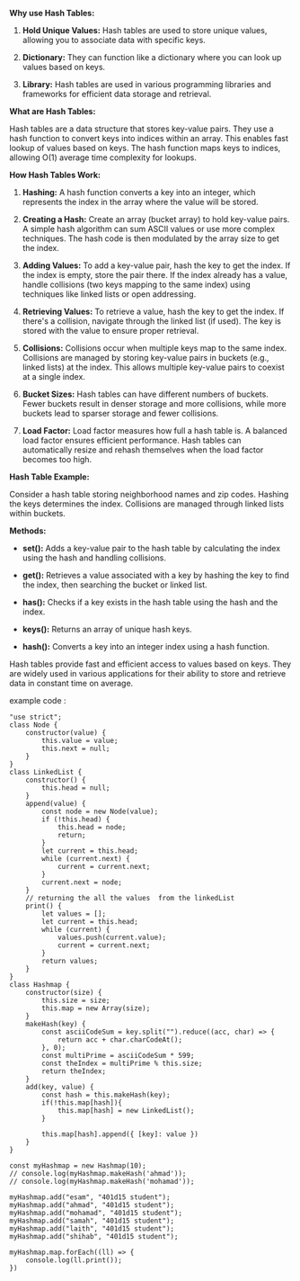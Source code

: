 **Why use Hash Tables:**

1. **Hold Unique Values:** Hash tables are used to store unique values, allowing you to associate data with specific keys.

2. **Dictionary:** They can function like a dictionary where you can look up values based on keys.

3. **Library:** Hash tables are used in various programming libraries and frameworks for efficient data storage and retrieval.

**What are Hash Tables:**

Hash tables are a data structure that stores key-value pairs. They use a hash function to convert keys into indices within an array. This enables fast lookup of values based on keys. The hash function maps keys to indices, allowing O(1) average time complexity for lookups.

**How Hash Tables Work:**

1. **Hashing:** A hash function converts a key into an integer, which represents the index in the array where the value will be stored.

2. **Creating a Hash:** Create an array (bucket array) to hold key-value pairs. A simple hash algorithm can sum ASCII values or use more complex techniques. The hash code is then modulated by the array size to get the index.

3. **Adding Values:** To add a key-value pair, hash the key to get the index. If the index is empty, store the pair there. If the index already has a value, handle collisions (two keys mapping to the same index) using techniques like linked lists or open addressing.

4. **Retrieving Values:** To retrieve a value, hash the key to get the index. If there's a collision, navigate through the linked list (if used). The key is stored with the value to ensure proper retrieval.

5. **Collisions:** Collisions occur when multiple keys map to the same index. Collisions are managed by storing key-value pairs in buckets (e.g., linked lists) at the index. This allows multiple key-value pairs to coexist at a single index.

6. **Bucket Sizes:** Hash tables can have different numbers of buckets. Fewer buckets result in denser storage and more collisions, while more buckets lead to sparser storage and fewer collisions.

7. **Load Factor:** Load factor measures how full a hash table is. A balanced load factor ensures efficient performance. Hash tables can automatically resize and rehash themselves when the load factor becomes too high.

**Hash Table Example:**

Consider a hash table storing neighborhood names and zip codes. Hashing the keys determines the index. Collisions are managed through linked lists within buckets.

**Methods:**

- **set():** Adds a key-value pair to the hash table by calculating the index using the hash and handling collisions.

- **get():** Retrieves a value associated with a key by hashing the key to find the index, then searching the bucket or linked list.

- **has():** Checks if a key exists in the hash table using the hash and the index.

- **keys():** Returns an array of unique hash keys.

- **hash():** Converts a key into an integer index using a hash function.

Hash tables provide fast and efficient access to values based on keys. They are widely used in various applications for their ability to store and retrieve data in constant time on average.


example code :

```
"use strict";
class Node {
    constructor(value) {
        this.value = value;
        this.next = null;
    }
}
class LinkedList {
    constructor() {
        this.head = null;
    }
    append(value) {
        const node = new Node(value);
        if (!this.head) {
            this.head = node;
            return;
        }
        let current = this.head;
        while (current.next) {
            current = current.next;
        }
        current.next = node;
    }
    // returning the all the values  from the linkedList
    print() {
        let values = [];
        let current = this.head;
        while (current) {
            values.push(current.value);
            current = current.next;
        }
        return values;
    }
}
class Hashmap {
    constructor(size) {
        this.size = size;
        this.map = new Array(size);
    }
    makeHash(key) {
        const asciiCodeSum = key.split("").reduce((acc, char) => {
            return acc + char.charCodeAt();
        }, 0);
        const multiPrime = asciiCodeSum * 599;
        const theIndex = multiPrime % this.size;
        return theIndex;
    }
    add(key, value) {
        const hash = this.makeHash(key);
        if(!this.map[hash]){
            this.map[hash] = new LinkedList();
        }

        this.map[hash].append({ [key]: value })
    }
}

const myHashmap = new Hashmap(10);
// console.log(myHashmap.makeHash('ahmad'));
// console.log(myHashmap.makeHash('mohamad'));

myHashmap.add("esam", "401d15 student");
myHashmap.add("ahmad", "401d15 student");
myHashmap.add("mohamad", "401d15 student");
myHashmap.add("samah", "401d15 student");
myHashmap.add("laith", "401d15 student");
myHashmap.add("shihab", "401d15 student");

myHashmap.map.forEach((ll) => {
    console.log(ll.print());
})


```